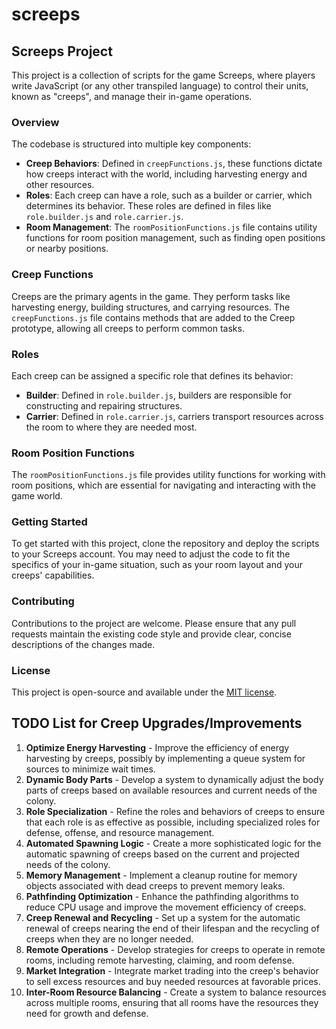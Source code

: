 # screeps
## Screeps Project

This project is a collection of scripts for the game Screeps, where players write JavaScript (or any other transpiled language) to control their units, known as "creeps", and manage their in-game operations.

### Overview

The codebase is structured into multiple key components:

- **Creep Behaviors**: Defined in `creepFunctions.js`, these functions dictate how creeps interact with the world, including harvesting energy and other resources.
- **Roles**: Each creep can have a role, such as a builder or carrier, which determines its behavior. These roles are defined in files like `role.builder.js` and `role.carrier.js`.
- **Room Management**: The `roomPositionFunctions.js` file contains utility functions for room position management, such as finding open positions or nearby positions.

### Creep Functions

Creeps are the primary agents in the game. They perform tasks like harvesting energy, building structures, and carrying resources. The `creepFunctions.js` file contains methods that are added to the Creep prototype, allowing all creeps to perform common tasks.

### Roles

Each creep can be assigned a specific role that defines its behavior:

- **Builder**: Defined in `role.builder.js`, builders are responsible for constructing and repairing structures.
- **Carrier**: Defined in `role.carrier.js`, carriers transport resources across the room to where they are needed most.

### Room Position Functions

The `roomPositionFunctions.js` file provides utility functions for working with room positions, which are essential for navigating and interacting with the game world.

### Getting Started

To get started with this project, clone the repository and deploy the scripts to your Screeps account. You may need to adjust the code to fit the specifics of your in-game situation, such as your room layout and your creeps' capabilities.

### Contributing

Contributions to the project are welcome. Please ensure that any pull requests maintain the existing code style and provide clear, concise descriptions of the changes made.

### License

This project is open-source and available under the [MIT license](LICENSE).

## TODO List for Creep Upgrades/Improvements

1. **Optimize Energy Harvesting** - Improve the efficiency of energy harvesting by creeps, possibly by implementing a queue system for sources to minimize wait times.
2. **Dynamic Body Parts** - Develop a system to dynamically adjust the body parts of creeps based on available resources and current needs of the colony.
3. **Role Specialization** - Refine the roles and behaviors of creeps to ensure that each role is as effective as possible, including specialized roles for defense, offense, and resource management.
4. **Automated Spawning Logic** - Create a more sophisticated logic for the automatic spawning of creeps based on the current and projected needs of the colony.
5. **Memory Management** - Implement a cleanup routine for memory objects associated with dead creeps to prevent memory leaks.
6. **Pathfinding Optimization** - Enhance the pathfinding algorithms to reduce CPU usage and improve the movement efficiency of creeps.
7. **Creep Renewal and Recycling** - Set up a system for the automatic renewal of creeps nearing the end of their lifespan and the recycling of creeps when they are no longer needed.
8. **Remote Operations** - Develop strategies for creeps to operate in remote rooms, including remote harvesting, claiming, and room defense.
9. **Market Integration** - Integrate market trading into the creep's behavior to sell excess resources and buy needed resources at favorable prices.
10. **Inter-Room Resource Balancing** - Create a system to balance resources across multiple rooms, ensuring that all rooms have the resources they need for growth and defense.
